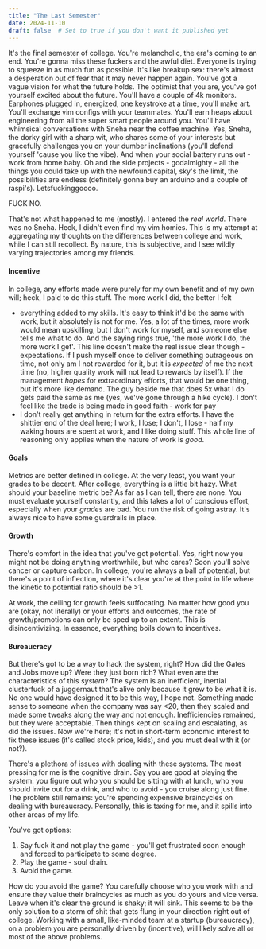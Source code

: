 ```yaml
---
title: "The Last Semester"
date: 2024-11-10
draft: false  # Set to true if you don't want it published yet
---
```


It's the final semester of college. You're melancholic, the era's coming to an
end. You're gonna miss these fuckers and the awful diet. Everyone is trying to
squeeze in as much fun as possible. It's like breakup sex: there's almost
a desperation out of fear that it may never happen again. You've got a vague
vision for what the future holds. The optimist that you are, you've got
yourself excited about the future. You'll have a couple of 4k monitors.
Earphones plugged in, energized, one keystroke at a time, you'll make art.
You'll exchange vim configs with your teammates. You'll earn heaps about
engineering from all the super smart people around you. You'll have whimsical
conversations with Sneha near the coffee machine. Yes, Sneha, the dorky girl
with a sharp wit, who shares some of your interests but gracefully challenges
you on your dumber inclinations (you'll defend yourself 'cause you like the
vibe). And when your social battery runs out - work from home baby. Oh and the
side projects - godalmighty - all the things you could take up with the
newfound capital, sky's the limit, the possibilities are endless (definitely
gonna buy an arduino and a couple of raspi's). Letsfuckinggoooo.

FUCK NO.

That's not what happened to me (mostly). I entered the _real world_. There was
no Sneha. Heck, I didn't even find my vim homies. This is my attempt at
aggregating my thoughts on the differences between college and work, while
I can still recollect. By nature, this is subjective, and I see wildly varying
trajectories among my friends.

#### Incentive
In college, any efforts made were purely for my own benefit and of my own will;
heck, I paid to do this stuff. The more work I did, the better I felt
- everything added to my skills. It's easy to think it'd be the same with work,
  but it absolutely is not for me. Yes, a lot of the times, more work would
mean upskilling, but I don't work for myself, and someone else tells me what to
do. And the saying rings true, 'the more work I do, the more work I get'. This
line doesn't make the real issue clear though - expectations. If I push myself
once to deliver something outrageous on time, not only am I not rewarded for
it, but it is _expected_ of me the next time (no, higher quality work will not
lead to rewards by itself). If the management _hopes_ for extraordinary
efforts, that would be one thing, but it's more like demand. The guy beside me
that does 5x what I do gets paid the same as me (yes, we've gone through a hike
cycle). I don't feel like the trade is being made in good faith - work for pay
- I don't really get anything in return for the extra efforts. I have the
  shittier end of the deal here; I work, I lose; I don't, I lose - half my
waking hours are spent at work, and I like doing stuff. This whole line of
reasoning only applies when the nature of work is _good_.

#### Goals
Metrics are better defined in college. At the very least, you want your grades
to be decent. After college, everything is a little bit hazy. What should your
baseline metric be? As far as I can tell, there are none. You must evaluate
yourself constantly, and this takes a lot of conscious effort, especially when
your _grades_ are bad. You run the risk of going astray. It's always nice to
have some guardrails in place.

#### Growth  
There's comfort in the idea that you've got potential. Yes, right now you might
not be doing anything worthwhile, but who cares? Soon you'll solve cancer or
capture carbon. In college, you're always a ball of potential, but there's
a point of inflection, where it's clear you're at the point in life where the
kinetic to potential ratio should be >1.

At work, the ceiling for growth feels suffocating. No matter how good you are
(okay, not literally) or your efforts and outcomes, the rate of
growth/promotions can only be sped up to an extent. This is disincentivizing.
In essence, everything boils down to incentives.  

#### Bureaucracy
But there's got to be a way to hack the system, right? How did the Gates and
Jobs move up? Were they just born rich? What even are the characteristics of
this _system_? The system is an inefficient, inertial clusterfuck of
a juggernaut that's alive only because it grew to be what it is. No one would
have designed it to be this way, I hope not. Something made sense to someone
when the company was say <20, then they scaled and made some tweaks along the
way and not enough. Inefficiencies remained, but they were acceptable. Then
things kept on scaling and escalating, as did the issues. Now we're here; it's
not in short-term economic interest to fix these issues (it's called stock
price, kids), and you must deal with it (or not‽).

There's a plethora of issues with dealing with these systems. The most pressing
for me is the cognitive drain. Say you are good at playing the system: you
figure out who you should be sitting with at lunch, who you should invite out
for a drink, and who to avoid - you cruise along just fine. The problem still
remains: you're spending expensive braincycles on dealing with bureaucracy.
Personally, this is taxing for me, and it spills into other areas of my life.  

You've got options:
1. Say fuck it and not play the game - you'll get frustrated soon enough and
   forced to participate to some degree.
2. Play the game - soul drain.
3. Avoid the game.

How do you avoid the game? You carefully choose who you work with and ensure
they value their braincycles as much as you do yours and vice versa. Leave when
it's clear the ground is shaky; it will sink. This seems to be the only
solution to a storm of shit that gets flung in your direction right out of
college. Working with a small, like-minded team at a startup (bureaucracy), on
a problem you are personally driven by (incentive), will likely solve all or
most of the above problems.
